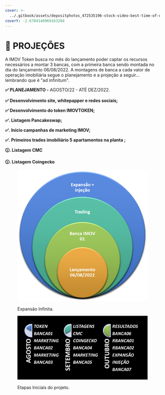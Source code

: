 ```yaml
---
cover: >-
  ../.gitbook/assets/depositphotos_472535196-stock-video-best-time-of-day-week.jpg
coverY: -2.6784140969163204
---
```


# 🔮 PROJEÇÕES

A IMOV Token busca no mês do lançamento poder captar os recursos necessários a montar 3 bancas, com a primeira banca sendo montada no dia do lançamento 06/08/2022. A montagens de banca a cada valor de operação imobiliária segue o planejamento e a projeção a seguir... lembrando que é "ad infinitum".

**✅ PLANEJAMENTO -** AGOSTO/22 - ATÉ DEZ/2022.\
\
&#x20;    **✅ Desenvolvimento site, whitepapper e redes sociais;**

&#x20;     **✅ Desenvolvimento do token IMOVTOKEN;**

&#x20;     **✅.  Listagem Pancakeswap;**

&#x20;     **✅.  Início campanhas de marketing IMOV;**

&#x20;     **✅.  Primeiros trades imobiliário 5 apartamentos na planta ;**

**🕦.  Listagem CMC**

**🕦.  Listagem Coingecko**

<figure><img src="../.gitbook/assets/image (12) (1).png" alt=""><figcaption><p>Expansão Infinita.</p></figcaption></figure>

<figure><img src="../.gitbook/assets/image (21) (1).png" alt=""><figcaption><p>Etapas Iniciais do projeto.</p></figcaption></figure>

